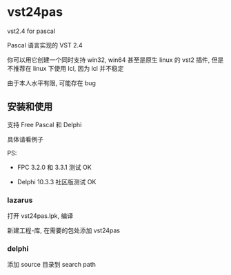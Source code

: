 # vst24pas

vst2.4 for pascal

Pascal 语言实现的 VST 2.4

你可以用它创建一个同时支持 win32, win64 甚至是原生 linux 的 vst2 插件, 但是不推荐在 linux 下使用 lcl, 因为 lcl 并不稳定

由于本人水平有限, 可能存在 bug

## 安装和使用

支持 Free Pascal 和 Delphi

具体请看例子

PS:

- FPC 3.2.0 和 3.3.1 测试 OK

- Delphi 10.3.3 社区版测试 OK

### lazarus

打开 vst24pas.lpk, 编译

新建工程-库, 在需要的包处添加 vst24pas

### delphi

添加 source 目录到 search path
